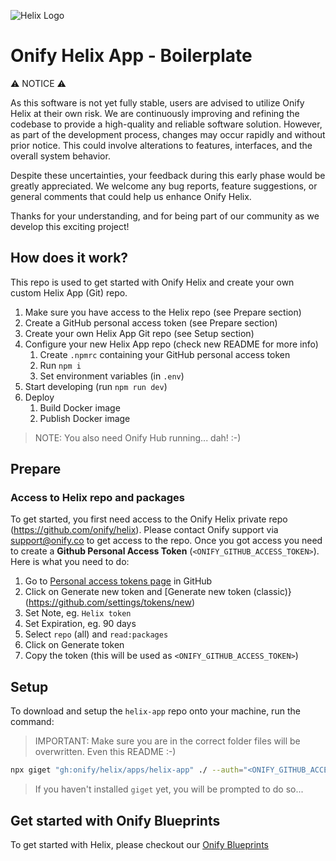 ![Helix Logo](https://raw.githubusercontent.com/onify/helix/main/helix-logo.png?token=GHSAT0AAAAAACK2SSECRZ2NZE4USVHHQRRCZLIUZ5A)

# Onify Helix App - Boilerplate

⚠️ NOTICE ⚠️

As this software is not yet fully stable, users are advised to utilize Onify Helix at their own risk. We are continuously improving and refining the codebase to provide a high-quality and reliable software solution. However, as part of the development process, changes may occur rapidly and without prior notice. This could involve alterations to features, interfaces, and the overall system behavior.

Despite these uncertainties, your feedback during this early phase would be greatly appreciated. We welcome any bug reports, feature suggestions, or general comments that could help us enhance Onify Helix.

Thanks for your understanding, and for being part of our community as we develop this exciting project!

## How does it work?

This repo is used to get started with Onify Helix and create your own custom Helix App (Git) repo.

1. Make sure you have access to the Helix repo (see Prepare section)
2. Create a GitHub personal access token (see Prepare section)
3. Create your own Helix App Git repo (see Setup section)
4. Configure your new Helix App repo (check new README for more info)
   1. Create `.npmrc` containing your GitHub personal access token
   2. Run `npm i`
   3. Set environment variables (in `.env`)
5. Start developing (run `npm run dev`)
6. Deploy
   1. Build Docker image
   2. Publish Docker image
 
> NOTE: You also need Onify Hub running... dah! :-) 

## Prepare

### Access to Helix repo and packages

To get started, you first need access to the Onify Helix private repo (https://github.com/onify/helix). Please contact Onify support via support@onify.co to get access to the repo.
Once you got access you need to create a **Github Personal Access Token** (`<ONIFY_GITHUB_ACCESS_TOKEN>`). Here is what you need to do:

1. Go to [Personal access tokens page](https://github.com/settings/tokens) in GitHub
2. Click on Generate new token and [Generate new token (classic)}(https://github.com/settings/tokens/new)
3. Set Note, eg. `Helix token`
4. Set Expiration, eg. 90 days
5. Select `repo` (all) and `read:packages`
6. Click on Generate token
7. Copy the token (this will be used as `<ONIFY_GITHUB_ACCESS_TOKEN>`)

## Setup 

To download and setup the `helix-app` repo onto your machine, run the command:

> IMPORTANT: Make sure you are in the correct folder files will be overwritten. Even this README :-)

```bash
npx giget "gh:onify/helix/apps/helix-app" ./ --auth="<ONIFY_GITHUB_ACCESS_TOKEN>" --force --verbose
```

> If you haven't installed `giget` yet, you will be prompted to do so...

## Get started with Onify Blueprints

To get started with Helix, please checkout our [Onify Blueprints](https://github.com/search?q=topic%3Aonify-blueprints+topic%3Ahelix+&type=repositories)

